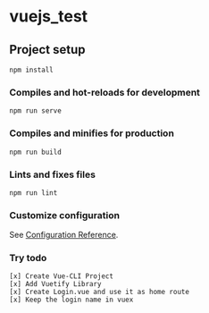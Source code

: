# vuejs_test

## Project setup
```
npm install
```

### Compiles and hot-reloads for development
```
npm run serve
```

### Compiles and minifies for production
```
npm run build
```

### Lints and fixes files
```
npm run lint
```

### Customize configuration
See [Configuration Reference](https://cli.vuejs.org/config/).

### Try todo
```
[x] Create Vue-CLI Project
[x] Add Vuetify Library
[x] Create Login.vue and use it as home route
[x] Keep the login name in vuex 
```
